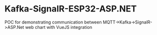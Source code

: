 # Kafka-SignalR-ESP32-ASP.NET
POC for demonstrating communication between MQTT->Kafka->SignalR->ASP.Net web chart with VueJS integration

